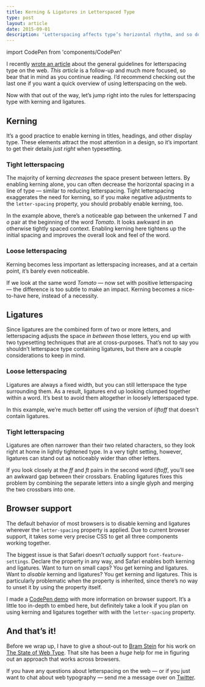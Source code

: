 ```yaml
---
title: Kerning & Ligatures in Letterspaced Type
type: post
layout: article
date: 2015-09-01
description: 'Letterspacing affects type’s horizontal rhythm, and so do kerning and ligatures. Combining all three of them can make for beautifully spaced typography.'
---
```


import CodePen from 'components/CodePen'

I recently [wrote an article][guidelines] about the general guidelines for letterspacing type on the web. _This article_ is a follow-up and much more focused, so bear that in mind as you continue reading. I’d recommend checking out the last one if you want a quick overview of using letterspacing on the web.

Now with that out of the way, let’s jump right into the rules for letterspacing type with kerning and ligatures.

## Kerning

It’s a good practice to enable kerning in titles, headings, and other display type. These elements attract the most attention in a design, so it’s important to get their details _just right_ when typesetting.

### Tight letterspacing

The majority of kerning _decreases_ the space present between letters. By enabling kerning alone, you can often decrease the horizontal spacing in a line of type &mdash; similar to reducing letterspacing. Tight letterspacing exaggerates the need for kerning, so if you make negative adjustments to the `letter-spacing` property, you should probably enable kerning, too.

<CodePen
  height={330}
  id='5e36a72a168d631d7f3b3ccdcf310497'
  title='Comparison of kerned and unkerned bold type where the unkerned text looks unattractive'
/>

In the example above, there’s a noticeable gap between the unkerned _T_ and _o_ pair at the beginning of the word _Tomato_. It looks awkward in an otherwise tightly spaced context. Enabling kerning here tightens up the initial spacing and improves the overall look and feel of the word.

### Loose letterspacing

Kerning becomes less important as letterspacing increases, and at a certain point, it’s barely even noticeable.

If we look at the same word _Tomato_ &mdash; now set with positive letterspacing &mdash; the difference is too subtle to make an impact. Kerning becomes a nice-to-have here, instead of a necessity.

<CodePen
  height={330}
  id='6d702133d6c081a4af782d648e1c3ff6'
  title='Comparison of kerned and unkerned thin type looking nearly identical'
/>

## Ligatures

Since ligatures are the combined form of two or more letters, and letterspacing adjusts the space _in between_ those letters, you end up with two typesetting techniques that are at cross-purposes. That’s not to say you shouldn’t letterspace type containing ligatures, but there are a couple considerations to keep in mind.

### Loose letterspacing

Ligatures are always a fixed width, but you can still letterspace the type surrounding them. As a result, ligatures end up looking clumped together within a word. It’s best to avoid them altogether in loosely letterspaced type.

<CodePen
  height={270}
  id='e4d79dfcf8e98e856f9d5c8ba65f8b4e'
  title='Spaced-out type with two awkardly joined letters in the FT ligature'
/>

In this example, we’re much better off using the version of _liftoff_ that doesn’t contain ligatures.

### Tight letterspacing

Ligatures are often narrower than their two related characters, so they look right at home in lightly tightened type. In a very tight setting, however, ligatures can stand out as noticeably wider than other letters.

<CodePen
  height={270}
  id='cb5625881dcf0db7e11d26d69c2ff40c'
  title='Tight type where FT looks awkward as separate letters instead of a ligature'
/>

If you look closely at the _ff_ and _ft_ pairs in the second word _liftoff_, you’ll see an awkward gap between their crossbars. Enabling ligatures fixes this problem by combining the separate letters into a single glyph and merging the two crossbars into one.

## Browser support

The default behavior of most browsers is to disable kerning and ligatures wherever the `letter-spacing` property is applied. Due to current browser support, it takes some very precise CSS to get all three components working together.

The biggest issue is that Safari doesn’t _actually_ support `font-feature-settings`. Declare the property in any way, and Safari enables both kerning and ligatures. Want to turn on small caps? You get kerning and ligatures. Want to _disable_ kerning and ligatures? You get kerning and ligatures. This is particularly problematic when the property is inherited, since there’s no way to unset it by using the property itself.

I made a [CodePen demo][codepen-demo] with more information on browser support. It’s a little too in-depth to embed here, but definitely take a look if you plan on using kerning and ligatures together with with the `letter-spacing` property.

## And that’s it!

Before we wrap up, I have to give a shout-out to [Bram Stein][twitter-bram] for his work on [The State of Web Type][state-of-web-type]. That site has been a _huge_ help for me in figuring out an approach that works across browsers.

If you have any questions about letterspacing on the web &mdash; or if you just want to chat about web typography &mdash; send me a message over on [Twitter][twitter].

[codepen-demo]: http://codepen.io/johndjameson/pen/e96a930f0a73dd36f9ff173422b48523?editors=110
[guidelines]: guidelines-for-letterspacing-type.html
[state-of-web-type]: http://stateofwebtype.com/
[twitter]: https://twitter.com/johndjameson
[twitter-bram]: https://twitter.com/bram_stein
